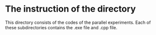 # The instruction of the directory
This directory consists of the codes of the parallel experiments.
Each of these subdirectories contains the .exe file and .cpp file. 
